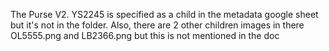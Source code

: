 The Purse V2. YS2245 is specified as a child in the metadata google sheet but it's not in the folder. 
Also, there are 2 other children images in there OL5555.png and LB2366.png but this is not mentioned in the doc

